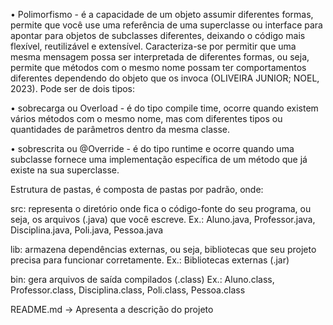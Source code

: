 •	Polimorfismo - é  a capacidade de um objeto assumir diferentes formas, permite que você use uma referência de uma superclasse ou interface para apontar para objetos de subclasses diferentes, deixando o código mais flexível, reutilizável e extensível. Caracteriza-se por permitir que uma mesma mensagem possa ser interpretada de diferentes formas,  ou seja, permite que métodos com o mesmo nome possam ter comportamentos diferentes dependendo do objeto que os invoca (OLIVEIRA JUNIOR; NOEL, 2023). Pode ser de dois tipos:

•	sobrecarga ou Overload - é do tipo compile time, ocorre quando existem vários métodos com o mesmo nome, mas com diferentes tipos ou quantidades de parâmetros dentro da mesma classe.

•	sobrescrita ou @Override - é do tipo runtime e ocorre quando uma subclasse fornece uma implementação específica de um método que já existe na sua superclasse.

Estrutura de pastas, é composta de pastas por padrão, onde:

src: representa o diretório onde fica o código-fonte do seu programa, ou seja, os arquivos (.java) que você escreve. Ex.: Aluno.java, Professor.java, Disciplina.java, Poli.java, Pessoa.java

lib: armazena dependências externas, ou seja, bibliotecas que seu projeto precisa para funcionar corretamente. Ex.: Bibliotecas externas (.jar)

bin: gera arquivos de saída compilados (.class) Ex.: Aluno.class, Professor.class, Disciplina.class, Poli.class, Pessoa.class

README.md → Apresenta a descrição do projeto
